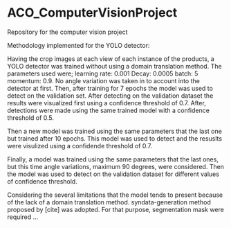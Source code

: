 # ACO_ComputerVisionProject
Repository for the computer vision project


Methodology implemented for the YOLO detector:

Having the crop images at each view of each instance of the products, a YOLO detector was trained without using a domain translation method. The parameters used were; learning rate: 0.001 Decay: 0.0005 batch: 5 momentum: 0.9. No angle variation was taken in to account into the detector at first. Then, after training for 7 epochs the model was used to detect on the validation set. After detecting on the validation dataset the results were visualized first using a confidence threshold of 0.7. After, detections were made using the same trained model with a confidence threshold of 0.5. 

Then a new model was trained using the same parameters that the last one but trained after 10 epochs. This model was used to detect and the resuslts were visulized using a confidende threshold of 0.7.

Finally, a model was trained using the same parameters that the last ones, but this time angle variations, maximum 90 degrees, were considered. Then the model was used to detect on the validation dataset for different values of confidence threshold.


Considering the several limitations that the model tends to present because of the lack of a domain translation method. syndata-generation method proposed by [cite] was adopted. For that purpose, segmentation mask were required ...
